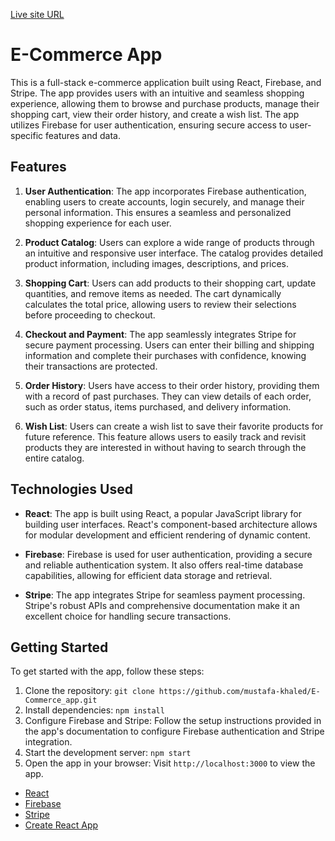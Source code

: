 [Live site URL](https://e-commerce-app-6b468.web.app/)

# E-Commerce App

This is a full-stack e-commerce application built using React, Firebase, and Stripe. The app provides users with an intuitive and seamless shopping experience, allowing them to browse and purchase products, manage their shopping cart, view their order history, and create a wish list. The app utilizes Firebase for user authentication, ensuring secure access to user-specific features and data.

## Features

1. **User Authentication**: The app incorporates Firebase authentication, enabling users to create accounts, login securely, and manage their personal information. This ensures a seamless and personalized shopping experience for each user.

2. **Product Catalog**: Users can explore a wide range of products through an intuitive and responsive user interface. The catalog provides detailed product information, including images, descriptions, and prices.

3. **Shopping Cart**: Users can add products to their shopping cart, update quantities, and remove items as needed. The cart dynamically calculates the total price, allowing users to review their selections before proceeding to checkout.

4. **Checkout and Payment**: The app seamlessly integrates Stripe for secure payment processing. Users can enter their billing and shipping information and complete their purchases with confidence, knowing their transactions are protected.

5. **Order History**: Users have access to their order history, providing them with a record of past purchases. They can view details of each order, such as order status, items purchased, and delivery information.

6. **Wish List**: Users can create a wish list to save their favorite products for future reference. This feature allows users to easily track and revisit products they are interested in without having to search through the entire catalog.

## Technologies Used

- **React**: The app is built using React, a popular JavaScript library for building user interfaces. React's component-based architecture allows for modular development and efficient rendering of dynamic content.

- **Firebase**: Firebase is used for user authentication, providing a secure and reliable authentication system. It also offers real-time database capabilities, allowing for efficient data storage and retrieval.

- **Stripe**: The app integrates Stripe for seamless payment processing. Stripe's robust APIs and comprehensive documentation make it an excellent choice for handling secure transactions.

## Getting Started

To get started with the app, follow these steps:

1. Clone the repository: `git clone https://github.com/mustafa-khaled/E-Commerce_app.git`
2. Install dependencies: `npm install`
3. Configure Firebase and Stripe: Follow the setup instructions provided in the app's documentation to configure Firebase authentication and Stripe integration.
4. Start the development server: `npm start`
5. Open the app in your browser: Visit `http://localhost:3000` to view the app.




- [React](https://reactjs.org/)
- [Firebase](https://firebase.google.com/)
- [Stripe](https://stripe.com/)
- [Create React App](https://create-react-app.dev/)



